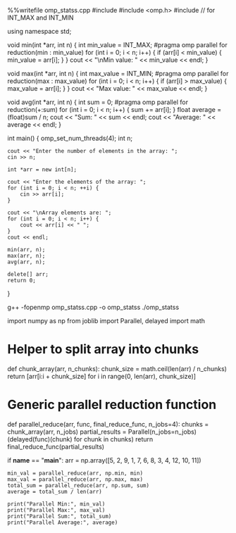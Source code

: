 %%writefile omp_statss.cpp
#include <iostream>
#include <omp.h>
#include <climits>  // for INT_MAX and INT_MIN

using namespace std;

void min(int *arr, int n) {
    int min_value = INT_MAX;
#pragma omp parallel for reduction(min : min_value)
    for (int i = 0; i < n; i++) {
        if (arr[i] < min_value) {
            min_value = arr[i];
        }
    }
    cout << "\nMin value: " << min_value << endl;
}

void max(int *arr, int n) {
    int max_value = INT_MIN;
#pragma omp parallel for reduction(max : max_value)
    for (int i = 0; i < n; i++) {
        if (arr[i] > max_value) {
            max_value = arr[i];
        }
    }
    cout << "Max value: " << max_value << endl;
}

void avg(int *arr, int n) {
    int sum = 0;
#pragma omp parallel for reduction(+:sum)
    for (int i = 0; i < n; i++) {
        sum += arr[i];
    }
    float average = (float)sum / n;
    cout << "Sum: " << sum << endl;
    cout << "Average: " << average << endl;
}

int main() {
    omp_set_num_threads(4);
    int n;

    cout << "Enter the number of elements in the array: ";
    cin >> n;

    int *arr = new int[n];

    cout << "Enter the elements of the array: ";
    for (int i = 0; i < n; ++i) {
        cin >> arr[i];
    }

    cout << "\nArray elements are: ";
    for (int i = 0; i < n; i++) {
        cout << arr[i] << " ";
    }
    cout << endl;

    min(arr, n);
    max(arr, n);
    avg(arr, n);

    delete[] arr;
    return 0;
}

g++ -fopenmp omp_statss.cpp -o omp_statss
./omp_statss


import numpy as np
from joblib import Parallel, delayed
import math

# Helper to split array into chunks
def chunk_array(arr, n_chunks):
    chunk_size = math.ceil(len(arr) / n_chunks)
    return [arr[i:i + chunk_size] for i in range(0, len(arr), chunk_size)]

# Generic parallel reduction function
def parallel_reduce(arr, func, final_reduce_func, n_jobs=4):
    chunks = chunk_array(arr, n_jobs)
    partial_results = Parallel(n_jobs=n_jobs)(delayed(func)(chunk) for chunk in chunks)
    return final_reduce_func(partial_results)

if __name__ == "__main__":
    arr = np.array([5, 2, 9, 1, 7, 6, 8, 3, 4, 12, 10, 11])

    min_val = parallel_reduce(arr, np.min, min)
    max_val = parallel_reduce(arr, np.max, max)
    total_sum = parallel_reduce(arr, np.sum, sum)
    average = total_sum / len(arr)

    print("Parallel Min:", min_val)
    print("Parallel Max:", max_val)
    print("Parallel Sum:", total_sum)
    print("Parallel Average:", average)
